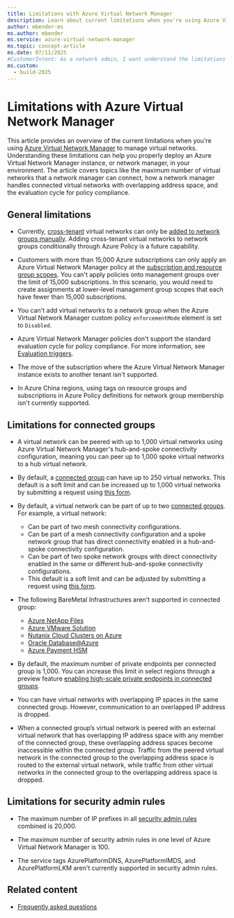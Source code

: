 ```yaml
---
title: Limitations with Azure Virtual Network Manager
description: Learn about current limitations when you're using Azure Virtual Network Manager to manage virtual networks.
author: mbender-ms
ms.author: mbender
ms.service: azure-virtual-network-manager
ms.topic: concept-article
ms.date: 07/11/2025
#CustomerIntent: As a network admin, I want understand the limitations in Azure Virtual Network Manager so that I can properly deploy it my environment.
ms.custom:
  - build-2025
---
```


# Limitations with Azure Virtual Network Manager

This article provides an overview of the current limitations when you're using [Azure Virtual Network Manager](overview.md) to manage virtual networks. Understanding these limitations can help you properly deploy an Azure Virtual Network Manager instance, or network manager, in your environment. The article covers topics like the maximum number of virtual networks that a network manager can connect, how a network manager handles connected virtual networks with overlapping address space, and the evaluation cycle for policy compliance.

## General limitations

* Currently, [cross-tenant](concept-cross-tenant.md) virtual networks can only be [added to network groups manually](concept-network-groups.md#static-membership). Adding cross-tenant virtual networks to network groups conditionally through Azure Policy is a future capability.

* Customers with more than 15,000 Azure subscriptions can only apply an Azure Virtual Network Manager policy at the [subscription and resource group scopes](concept-network-manager-scope.md). You can't apply policies onto management groups over the limit of 15,000 subscriptions. In this scenario, you would need to create assignments at lower-level management group scopes that each have fewer than 15,000 subscriptions.

* You can't add virtual networks to a network group when the Azure Virtual Network Manager custom policy `enforcementMode` element is set to `Disabled`.

* Azure Virtual Network Manager policies don't support the standard evaluation cycle for policy compliance. For more information, see [Evaluation triggers](../governance/policy/how-to/get-compliance-data.md#evaluation-triggers).

* The move of the subscription where the Azure Virtual Network Manager instance exists to another tenant isn't supported.

* In Azure China regions, using tags on resource groups and subscriptions in Azure Policy definitions for network group membership isn't currently supported.

## Limitations for connected groups 

* A virtual network can be peered with up to 1,000 virtual networks using Azure Virtual Network Manager's hub-and-spoke connectivity configuration, meaning you can peer up to 1,000 spoke virtual networks to a hub virtual network.

* By default, a [connected group](concept-connectivity-configuration.md#connected-group) can have up to 250 virtual networks. This default is a soft limit and can be increased up to 1,000 virtual networks by submitting a request using [this form](https://forms.office.com/pages/responsepage.aspx?id=v4j5cvGGr0GRqy180BHbRzeHatNxLHpJshECDnD5QidURTM2OERMQlYxWkE1UTNBMlRNUkJUNkhDTy4u&route=shorturl).

* By default, a virtual network can be part of up to two [connected groups](concept-connectivity-configuration.md#connected-group). For example, a virtual network:
  * Can be part of two mesh connectivity configurations.
  * Can be part of a mesh connectivity configuration and a spoke network group that has direct connectivity enabled in a hub-and-spoke connectivity configuration.
  * Can be part of two spoke network groups with direct connectivity enabled in the same or different hub-and-spoke connectivity configurations.
  * This default is a soft limit and can be adjusted by submitting a request using [this form](https://forms.office.com/r/xXxYrQt0NQ).

* The following BareMetal Infrastructures aren't supported in connected group:
  * [Azure NetApp Files](../azure-netapp-files/index.yml)
  * [Azure VMware Solution](../azure-vmware/index.yml)
  * [Nutanix Cloud Clusters on Azure](../baremetal-infrastructure/workloads/nc2-on-azure/about-nc2-on-azure.md)
  * [Oracle Database@Azure](../oracle/oracle-db/oracle-database-what-is-new.md)
  * [Azure Payment HSM](/azure/payment-hsm/solution-design)

* By default, the maximum number of private endpoints per connected group is 1,000. You can increase this limit in select regions through a preview feature [enabling high-scale private endpoints in connected groups](./concept-connectivity-configuration.md#enable-high-scale-private-endpoints-connected-groups-in-azure-virtual-network-manager).

* You can have virtual networks with overlapping IP spaces in the same connected group. However, communication to an overlapped IP address is dropped.

* When a connected group’s virtual network is peered with an external virtual network that has overlapping IP address space with any member of the connected group, these overlapping address spaces become inaccessible within the connected group. Traffic from the peered virtual network in the connected group to the overlapping address space is routed to the external virtual network, while traffic from other virtual networks in the connected group to the overlapping address space is dropped.

## Limitations for security admin rules

* The maximum number of IP prefixes in all [security admin rules](concept-security-admins.md) combined is 20,000.

* The maximum number of security admin rules in one level of Azure Virtual Network Manager is 100.

* The service tags AzurePlatformDNS, AzurePlatformIMDS, and AzurePlatformLKM aren't currently supported in security admin rules.

## Related content

* [Frequently asked questions](faq.md)
